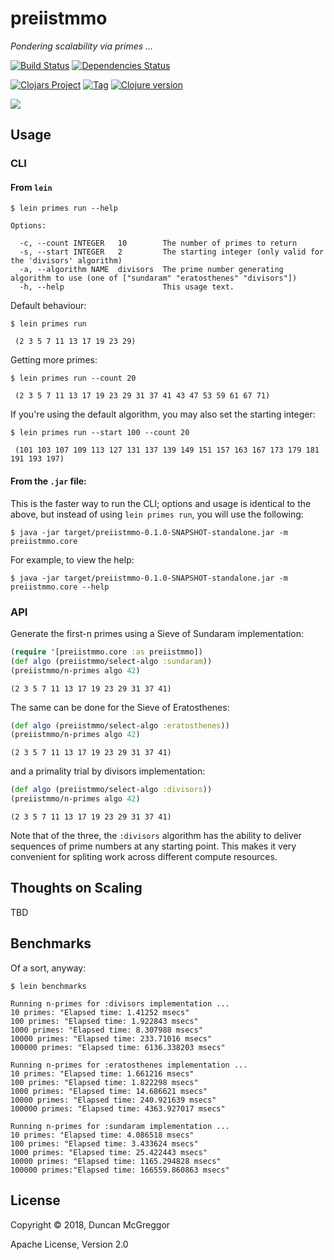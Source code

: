 # preiistmmo

*Pondering scalability via primes ...*

[![Build Status][travis-badge]][travis]
[![Dependencies Status][deps-badge]][travis]

[![Clojars Project][clojars-badge]][clojars]
[![Tag][tag-badge]][tag]
[![Clojure version][clojure-v]](project.clj)

[![][logo]][logo-large]


## Usage

### CLI

#### From `lein`

```
$ lein primes run --help
```
```
Options:

  -c, --count INTEGER   10        The number of primes to return
  -s, --start INTEGER   2         The starting integer (only valid for the 'divisors' algorithm)
  -a, --algorithm NAME  divisors  The prime number generating algorithm to use (one of ["sundaram" "eratosthenes" "divisors"])
  -h, --help                      This usage text.
```

Default behaviour:

```
$ lein primes run
```
```
 (2 3 5 7 11 13 17 19 23 29)
```

Getting more primes:

```
$ lein primes run --count 20
```
```
 (2 3 5 7 11 13 17 19 23 29 31 37 41 43 47 53 59 61 67 71)
```

If you're using the default algorithm, you may also set the starting integer:

```
$ lein primes run --start 100 --count 20
```
```
 (101 103 107 109 113 127 131 137 139 149 151 157 163 167 173 179 181 191 193 197)
```

#### From the `.jar` file:

This is the faster way to run the CLI; options and usage is identical to the
above, but instead of using `lein primes run`, you will use the following:

```
$ java -jar target/preiistmmo-0.1.0-SNAPSHOT-standalone.jar -m preiistmmo.core
```

For example, to view the help:
```
$ java -jar target/preiistmmo-0.1.0-SNAPSHOT-standalone.jar -m preiistmmo.core --help
```


### API

Generate the first-n primes using a Sieve of Sundaram implementation:

```clj
(require '[preiistmmo.core :as preiistmmo])
(def algo (preiistmmo/select-algo :sundaram))
(preiistmmo/n-primes algo 42)
```
```
(2 3 5 7 11 13 17 19 23 29 31 37 41)
```

The same can be done for the Sieve of Eratosthenes:

```clj
(def algo (preiistmmo/select-algo :eratosthenes))
(preiistmmo/n-primes algo 42)
```
```
(2 3 5 7 11 13 17 19 23 29 31 37 41)
```

and a primality trial by divisors implementation:

```clj
(def algo (preiistmmo/select-algo :divisors))
(preiistmmo/n-primes algo 42)
```
```
(2 3 5 7 11 13 17 19 23 29 31 37 41)
```

Note that of the three, the `:divisors` algorithm has the ability to deliver
sequences of prime numbers at any starting point. This makes it very convenient
for spliting work across different compute resources.


## Thoughts on Scaling

TBD

## Benchmarks

Of a sort, anyway:

```
$ lein benchmarks
```
```
Running n-primes for :divisors implementation ...
10 primes: "Elapsed time: 1.41252 msecs"
100 primes: "Elapsed time: 1.922843 msecs"
1000 primes: "Elapsed time: 8.307988 msecs"
10000 primes: "Elapsed time: 233.71016 msecs"
100000 primes: "Elapsed time: 6136.338203 msecs"

Running n-primes for :eratosthenes implementation ...
10 primes: "Elapsed time: 1.661216 msecs"
100 primes: "Elapsed time: 1.822298 msecs"
1000 primes: "Elapsed time: 14.686621 msecs"
10000 primes: "Elapsed time: 240.921639 msecs"
100000 primes: "Elapsed time: 4363.927017 msecs"

Running n-primes for :sundaram implementation ...
10 primes: "Elapsed time: 4.086518 msecs"
100 primes: "Elapsed time: 3.433624 msecs"
1000 primes: "Elapsed time: 25.422443 msecs"
10000 primes: "Elapsed time: 1165.294828 msecs"
100000 primes:"Elapsed time: 166559.860863 msecs"
```


## License

Copyright © 2018, Duncan McGreggor

Apache License, Version 2.0


<!-- Named page links below: /-->

[logo]: https://avatars0.githubusercontent.com/u/24504053?s=200&v=4
[logo-large]: https://avatars0.githubusercontent.com/u/24504053?v=4
[travis]: https://travis-ci.org/calyau/preiistmmo
[travis-badge]: https://travis-ci.org/calyau/preiistmmo.png?branch=master
[deps-badge]: https://img.shields.io/badge/deps%20check-passing-brightgreen.svg
[tag-badge]: https://img.shields.io/github/tag/calyau/preiistmmo.svg
[tag]: https://github.com/calyau/preiistmmo/tags
[clojure-v]: https://img.shields.io/badge/clojure-1.10.0-blue.svg
[clojars]: https://clojars.org/calyau/preiistmmo
[clojars-badge]: https://img.shields.io/clojars/v/calyau/preiistmmo.svg

